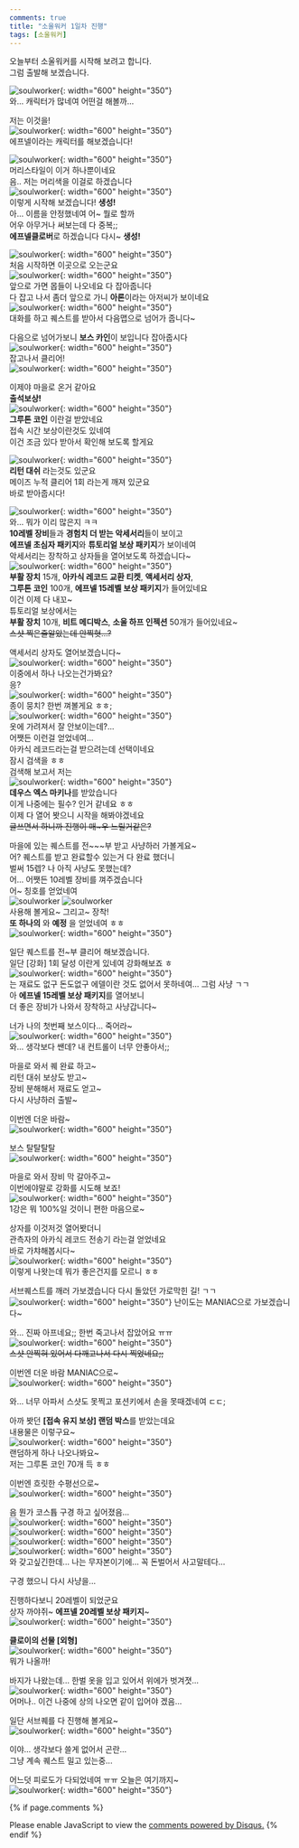 ```yaml
---
comments: true
title: "소울워커 1일차 진행"
tags: [소울워커]
---
```


오늘부터 소울워커를 시작해 보려고 합니다.  
그럼 출발해 보겠습니다.

![soulworker](/assets/image/ScreenShot/soulworker01.jpg){: width="600" height="350"}  
와... 캐릭터가 많네여 어떤걸 해볼까...

저는 이것을!  
![soulworker](/assets/image/ScreenShot/soulworker02.jpg){: width="600" height="350"}  
에프넬이라는 캐릭터를 해보겠습니다!

![soulworker](/assets/image/ScreenShot/soulworker03.jpg){: width="600" height="350"}  
머리스타일이 이거 하나뿐이네요  
음.. 저는 머리색을 이걸로 하겠습니다  
![soulworker](/assets/image/ScreenShot/soulworker04.jpg){: width="600" height="350"}  
이렇게 시작해 보겠습니다! **생성!**  
아... 이름을 안정했네여 어~ 뭘로 할까  
어우 아무거나 써보는데 다 중복;;  
**에프넬클로버**로 하겠습니다 다시~ **생성!**

![soulworker](/assets/image/ScreenShot/soulworker05.jpg){: width="600" height="350"}  
처음 시작하면 이곳으로 오는군요  
![soulworker](/assets/image/ScreenShot/soulworker06.jpg){: width="600" height="350"}  
앞으로 가면 몹들이 나오네요 다 잡아줍니다  
다 잡고 나서 좀더 앞으로 가니 **아론**이라는 아저씨가 보이네요  
![soulworker](/assets/image/ScreenShot/soulworker07.jpg){: width="600" height="350"}    
대화를 하고 퀘스트를 받아서 다음맵으로 넘어가 줍니다~

다음으로 넘어가보니 **보스 카인**이 보입니다 잡아줍시다  
![soulworker](/assets/image/ScreenShot/soulworker08.jpg){: width="600" height="350"}  
잡고나서 클리어!  
![soulworker](/assets/image/ScreenShot/soulworker09.jpg){: width="600" height="350"}

이제야 마을로 온거 같아요  
**출석보상!**  
![soulworker](/assets/image/ScreenShot/soulworker10.jpg){: width="600" height="350"}  
**그루톤 코인** 이란걸 받았네요  
접속 시간 보상이란것도 있네여  
이건 조금 있다 받아서 확인해 보도록 할게요

![soulworker](/assets/image/ScreenShot/soulworker11.jpg){: width="600" height="350"}  
**리턴 대쉬** 라는것도 있군요  
메이즈 누적 클리어 1회 라는게 깨져 있군요  
바로 받아줍시다!

![soulworker](/assets/image/ScreenShot/soulworker12.jpg){: width="600" height="350"}  
와... 뭐가 이리 많은지 ㅋㅋ  
**10레벨 장비**들과 **경험치 더 받는 악세서리**들이 보이고  
**에프넬 초심자 패키지**와 **튜토리얼 보상 패키지**가 보이네여  
악세서리는 장착하고 상자들을 열어보도록 하겠습니다~  
![soulworker](/assets/image/soulworker13.jpg){: width="600" height="350"}  
**부활 장치** 15개, **아카식 레코드 교환 티켓**, **액세서리 상자**,  
**그루톤 코인** 100개, **에프넬 15레벨 보상 패키지**가 들어있네요  
이건 이제 다 내꼬~  
튜토리얼 보상에서는  
**부활 장치** 10개, **비트 메디박스**, **소울 하프 인젝션** 50개가 들어있네요~  
~~스샷 찍은줄알았는데 안찍혓...?~~

액세서리 상자도 열어보겠습니다~  
![soulworker](/assets/image/ScreenShot/soulworker14.jpg){: width="600" height="350"}  
이중에서 하나 나오는건가봐요?  
응?  
![soulworker](/assets/image/ScreenShot/soulworker15.jpg){: width="600" height="350"}  
종이 뭉치? 한번 껴볼게요 ㅎㅎ;  
![soulworker](/assets/image/ScreenShot/soulworker16.jpg){: width="600" height="350"}  
옷에 가려져서 잘 안보이는데?...  
어쨋든 이런걸 얻었네여...  
아카식 레코드라는걸 받으려는데 선택이네요  
잠시 검색을 ㅎㅎ  
검색해 보고서 저는  
![soulworker](/assets/image/ScreenShot/soulworker17.jpg){: width="600" height="350"}  
**데우스 엑스 마키나**를 받았습니다  
이게 나중에는 필수? 인거 같네요 ㅎㅎ  
이제 다 열어 봣으니 시작을 해봐야겠네요  
~~글쓰면서 하니까 진행이 매~우 느릴거같은?~~

마을에 있는 퀘스트를 전~~~부 받고 사냥하러 가볼게요~  
어? 퀘스트를 받고 완료할수 있는거 다 완료 했더니  
벌써 15렙? 나 아직 사냥도 못했는데?  
어... 어쨋든 10레벨 장비를 껴주겠습니다  
어~ 칭호를 얻었네여  
![soulworker](/assets/image/ScreenShot/soulworker18.jpg)
![soulworker](/assets/image/ScreenShot/soulworker19.jpg)  
사용해 볼게요~ 그리고~ 장착!  
**또 하나의** 와 **예정** 을 얻었네여 ㅎㅎ  
![soulworker](/assets/image/ScreenShot/soulworker20.jpg){: width="600" height="350"}

일단 퀘스트를 전~부 클리어 해보겠습니다.  
일단 [강화] 1회 달성 이란게 있네여 강화해보죠 ㅎ  
![soulworker](/assets/image/ScreenShot/soulworker21.jpg){: width="600" height="350"}  
는 재료도 없구 돈도없구 에델이란 것도 없어서 못하네여... 그럼 사냥 ㄱㄱ  
아 **에프넬 15레벨 보상 패키지**를 열어보니  
더 좋은 장비가 나와서 장착하고 사냥갑니다~

너가 나의 첫번째 보스이다... 죽어라~  
![soulworker](/assets/image/ScreenShot/soulworker22.jpg){: width="600" height="350"}  
와... 생각보다 쌘데? 내 컨트롤이 너무 안좋아서;;

마을로 와서 퀘 완료 하고~  
리턴 대쉬 보상도 받고~  
장비 분해해서 재료도 얻고~  
다시 사냥하러 출발~

이번엔 더운 바람~  
![soulworker](/assets/image/ScreenShot/soulworker23.jpg){: width="600" height="350"}  

보스 탈탈탈탈  
![soulworker](/assets/image/ScreenShot/soulworker24.jpg){: width="600" height="350"}

마을로 와서 장비 막 갈아주고~  
이번에야말로 강화를 시도해 보죠!  
![soulworker](/assets/image/ScreenShot/soulworker25.jpg){: width="600" height="350"}  
1강은 뭐 100%일 것이니 편한 마음으로~  

상자를 이것저것 열어봣더니  
관측자의 아카식 레코드 전송기 라는걸 얻었네요  
바로 가챠해봅시다~  
![soulworker](/assets/image/ScreenShot/soulworker26.jpg){: width="600" height="350"}  
이렇게 나왓는데 뭐가 좋은건지를 모르니 ㅎㅎ

서브퀘스트를 깨러 가보겠습니다 다시 돌았던 가로막힌 길! ㄱㄱ  
![soulworker](/assets/image/ScreenShot/soulworker27.jpg){: width="600" height="350"}
난이도는 MANIAC으로 가보겠습니다~

와... 진짜 아프네요;; 한번 죽고나서 잡았어요 ㅠㅠ  
![soulworker](/assets/image/ScreenShot/soulworker28.jpg){: width="600" height="350"}  
~~스샷 안찍혀 있어서 다깨고나서 다시 찍었네요;;~~

이번엔 더운 바람 MANIAC으로~  
![soulworker](/assets/image/ScreenShot/soulworker29.jpg){: width="600" height="350"}

와... 너무 아파서 스샷도 못찍고 포션키에서 손을 못때겠네여 ㄷㄷ;

아까 봣던 **[접속 유지 보상] 랜덤 박스**를 받았는데요  
내용물은 이렇구요~  
![soulworker](/assets/image/ScreenShot/soulworker30.jpg){: width="600" height="350"}  
랜덤하게 하나 나오나봐요~  
저는 그루톤 코인 70개 득 ㅎㅎ

이번엔 흐릿한 수평선으로~  
![soulworker](/assets/image/ScreenShot/soulworker31.jpg){: width="600" height="350"}

음 뭔가 코스튭 구경 하고 싶어졌음...  
![soulworker](/assets/image/ScreenShot/soulworker32.jpg){: width="600" height="350"}  
![soulworker](/assets/image/ScreenShot/soulworker33.jpg){: width="600" height="350"}  
![soulworker](/assets/image/ScreenShot/soulworker34.jpg){: width="600" height="350"}  
![soulworker](/assets/image/ScreenShot/soulworker35.jpg){: width="600" height="350"}  
와 갖고싶긴한데... 나는 무자본이기에... 꼭 돈벌어서 사고말테다...

구경 했으니 다시 사냥을...

진행하다보니 20레벨이 되었군요  
상자 까야쥐~ **에프넬 20레벨 보상 패키지**~  
![soulworker](/assets/image/ScreenShot/soulworker36.jpg){: width="600" height="350"}

**클로이의 선물 [외형]**  
![soulworker](/assets/image/ScreenShot/soulworker37.jpg){: width="600" height="350"}  
뭐가 나올까!

바지가 나왔는데... 한벌 옷을 입고 있어서 위에가 벗겨졋...  
![soulworker](/assets/image/ScreenShot/soulworker38.jpg){: width="600" height="350"}  
어머나.. 이건 나중에 상의 나오면 같이 입어야 겠음...

일단 서브퀘를 다 진행해 볼게요~  
![soulworker](/assets/image/ScreenShot/soulworker39.jpg){: width="600" height="350"}

이야... 생각보다 쓸게 없어서 곤란...  
그냥 계속 퀘스트 밀고 있는중...

어느덧 피로도가 다되었네여 ㅠㅠ 오늘은 여기까지~  
![soulworker](/assets/image/ScreenShot/soulworker40.jpg){: width="600" height="350"}

{% if page.comments %}
<div id="disqus_thread"></div>
<script>



/**
*  RECOMMENDED CONFIGURATION VARIABLES: EDIT AND UNCOMMENT THE SECTION BELOW TO INSERT DYNAMIC VALUES FROM YOUR PLATFORM OR CMS.
*  LEARN WHY DEFINING THESE VARIABLES IS IMPORTANT: https://disqus.com/admin/universalcode/#configuration-variables*/
/*
var disqus_config = function () {
this.page.url = PAGE_URL;  // Replace PAGE_URL with your page's canonical URL variable
this.page.identifier = PAGE_IDENTIFIER; // Replace PAGE_IDENTIFIER with your page's unique identifier variable
};
*/
(function() { // DON'T EDIT BELOW THIS LINE
var d = document, s = d.createElement('script');
s.src = 'https://dndl93.disqus.com/embed.js';
s.setAttribute('data-timestamp', +new Date());
(d.head || d.body).appendChild(s);
})();
</script>
<noscript>Please enable JavaScript to view the <a href="https://disqus.com/?ref_noscript">comments powered by Disqus.</a></noscript>
{% endif %}